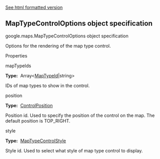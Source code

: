 [See html formatted version](https://huasofoundries.github.io/google-maps-documentation/MapTypeControlOptions.html)


MapTypeControlOptions object specification
------------------------------------------

google.maps.MapTypeControlOptions object specification

Options for the rendering of the map type control.

Properties

mapTypeIds

**Type:**  Array<[MapTypeId](https://github.com/amenadiel/google-maps-documentation/blob/master/docs/MapTypeId.md)|string>

IDs of map types to show in the control.

position

**Type:**  [ControlPosition](https://github.com/amenadiel/google-maps-documentation/blob/master/docs/ControlPosition.md)

Position id. Used to specify the position of the control on the map. The default position is TOP\_RIGHT.

style

**Type:**  [MapTypeControlStyle](https://github.com/amenadiel/google-maps-documentation/blob/master/docs/MapTypeControlStyle.md)

Style id. Used to select what style of map type control to display.